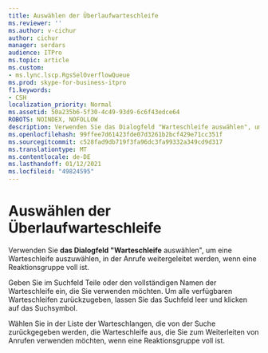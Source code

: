```yaml
---
title: Auswählen der Überlaufwarteschleife
ms.reviewer: ''
ms.author: v-cichur
author: cichur
manager: serdars
audience: ITPro
ms.topic: article
ms.custom:
- ms.lync.lscp.RgsSelOverflowQueue
ms.prod: skype-for-business-itpro
f1.keywords:
- CSH
localization_priority: Normal
ms.assetid: 50a235b6-5f30-4c49-93d9-6c6f43edce64
ROBOTS: NOINDEX, NOFOLLOW
description: Verwenden Sie das Dialogfeld "Warteschleife auswählen", um eine Warteschleife auszuwählen, in der Anrufe weitergeleitet werden, wenn eine Reaktionsgruppe voll ist.
ms.openlocfilehash: 99ffee7d61423fde07d3261b2bcf429e71cc351f
ms.sourcegitcommit: c528fad9db719f3fa96dc3fa99332a349cd9d317
ms.translationtype: MT
ms.contentlocale: de-DE
ms.lasthandoff: 01/12/2021
ms.locfileid: "49824595"
---
```

# <a name="select-overflow-queue"></a>Auswählen der Überlaufwarteschleife
 
Verwenden Sie **das Dialogfeld "Warteschleife** auswählen", um eine Warteschleife auszuwählen, in der Anrufe weitergeleitet werden, wenn eine Reaktionsgruppe voll ist.
  
Geben Sie im Suchfeld Teile oder den vollständigen Namen der Warteschleife ein, die Sie verwenden möchten. Um alle verfügbaren Warteschleifen zurückzugeben, lassen Sie das Suchfeld leer und klicken auf das Suchsymbol.
  
Wählen Sie in der Liste der Warteschlangen, die von der Suche zurückgegeben werden, die Warteschleife aus, die Sie zum Weiterleiten von Anrufen verwenden möchten, wenn eine Reaktionsgruppe voll ist.
  

